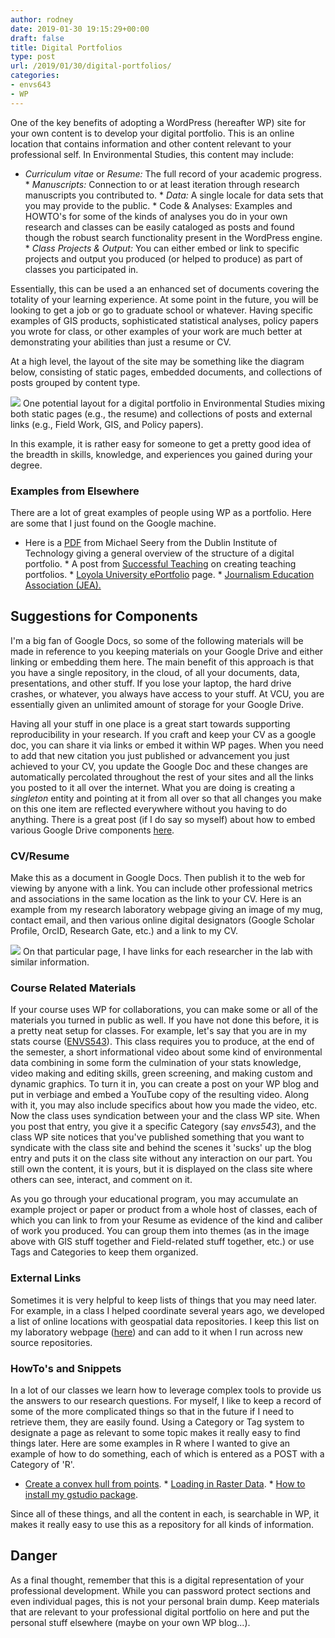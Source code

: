 ```yaml
---
author: rodney
date: 2019-01-30 19:15:29+00:00
draft: false
title: Digital Portfolios
type: post
url: /2019/01/30/digital-portfolios/
categories:
- envs643
- WP
---
```

One of the key benefits of adopting a WordPress (hereafter WP) site for your own content is to develop your digital portfolio.  This is an online location that contains information and other content relevant to your professional self.  In Environmental Studies, this content may include:

  * _Curriculum vitae_ or _Resume:_ The full record of your academic progress.  * _Manuscripts:_ Connection to or at least iteration through research manuscripts you contributed to.  * _Data:_ A single locale for data sets that you may provide to the public.  * Code & Analyses:  Examples and HOWTO's for some of the kinds of analyses you do in your own research and classes can be easily cataloged as posts and found though the robust search functionality present in the WordPress engine.  * _Class Projects & Output:_ You can either embed or link to specific projects and output you produced (or helped to produce) as part of classes you participated in.

Essentially, this can be used a an enhanced set of documents covering the totality of your learning experience.  At some point in the future, you will be looking to get a job or go to graduate school or whatever.  Having specific examples of GIS products, sophisticated statistical analyses, policy papers you wrote for class, or other examples of your work are much better at demonstrating your abilities than just a resume or CV.

At a high level, the layout of the site may be something like the diagram below, consisting of static pages, embedded documents, and collections of posts grouped by content type.

![](/img/2019/01/Screen-Shot-2019-01-30-at-1.29.21-PM.png)
One potential layout for a digital portfolio in Environmental Studies mixing both static pages (e.g., the resume) and collections of posts and external links (e.g., Field Work, GIS, and Policy papers).

In this example, it is rather easy for someone to get a pretty good idea of the breadth in skills, knowledge, and experiences you gained during your degree.

### Examples from Elsewhere

There are a lot of great examples of people using WP as a portfolio.  Here are some that I just found on the Google machine.

  * Here is a [PDF](http://michaelseery.com/home/wp-content/uploads/2012/01/Wordpress-for-E-Portfolios.pdf) from Michael Seery from the Dublin Institute of Technology giving a general overview of the structure of a digital portfolio.  * A post from [Successful Teaching](https://successfulteaching.wordpress.com/2012/10/31/use-wordpress-com-to-create-a-teaching-portfolio/) on creating teaching portfolios.  * [Loyola University ePortfolio](http://researchguides.loyno.edu/ePortfolio) page.  * [Journalism Education Association (JEA).](http://jea.org/wp/home/awards-honors/journalist-of-the-year/setting-up-a-wordpress-online-portfolio/)

## Suggestions for Components

I'm a big fan of Google Docs, so some of the following materials will be made in reference to you keeping materials on your Google Drive and either linking or embedding them here.  The main benefit of this approach is that you have a single repository, in the cloud, of all your documents, data, presentations, and other stuff.  If you lose your laptop, the hard drive crashes, or whatever, you always have access to your stuff.  At VCU, you are essentially given an unlimited amount of storage for your Google Drive.  

Having all your stuff in one place is a great start towards supporting reproducibility in your research.  If you craft and keep your CV as a google doc, you can share it via links or embed it within WP pages.  When you need to add that new citation you just published or advancement you just achieved to your CV, you update the Google Doc and these changes are automatically percolated throughout the rest of your sites and all the links you posted to it all over the internet.  What you are doing is creating a _singleton_ entity and pointing at it from all over so that all changes you make on this one item are reflected everywhere without you having to do anything.  There is a great post (if I do say so myself) about how to embed various Google Drive components [here](https://rodneydyer.com/2019/01/30/google-drive-content/).

### CV/Resume

Make this as a document in Google Docs.  Then publish it to the web for viewing by anyone with a link.  You can include other professional metrics and associations in the same location as the link to your CV.   Here is an example from my research laboratory webpage giving an image of my mug, contact email, and then various online digital designators (Google Scholar Profile, OrcID, Research Gate, etc.) and a link to my CV.

![](/img/2019/01/Screen-Shot-2019-01-30-at-1.46.53-PM.png)
On that particular page, I have links for each researcher in the lab with similar information.

### Course Related Materials

If your course uses WP for collaborations, you can make some or all of the materials you turned in public as well.  If you have not done this before, it is a pretty neat setup for classes.  For example, let's say that you are in my stats course ([ENVS543](https://rampages.us/envs543/)). This class requires you to produce, at the end of the semester, a short informational video about some kind of environmental data combining in some form  the culmination of your stats knowledge, video making and editing skills, green screening, and making custom and dynamic graphics.  To turn it in, you can create a post on your WP blog and put in verbiage and embed a YouTube copy of the resulting video.  Along with it, you may also include specifics about how you made the video, etc.  Now the class uses syndication between your and the class WP site.  When you post that entry, you give it a specific Category (say _envs543_), and the class WP site notices that you've published something that you want to syndicate with the class site and behind the scenes it 'sucks' up the blog entry and puts it on the class site without any interaction on our part.  You still own the content, it is yours, but it is displayed on the class site where others can see, interact, and comment on it.  

As you go through your educational program, you may accumulate an example project or paper or product from a whole host of classes, each of which you can link to from your Resume as evidence of the kind and caliber of work you produced.  You can group them into themes (as in the image above with GIS stuff together and Field-related stuff together, etc.) or use Tags and Categories to keep them organized.

### External Links

Sometimes it is very helpful to keep lists of things that you may need later.  For example, in a class I helped coordinate several years ago, we developed a list of online locations with geospatial data repositories.  I keep this list on my laboratory webpage ([here](https://dyerlab.ces.vcu.edu/2016/10/06/spatial-data-sources/)) and can add to it when I run across new source repositories.

### HowTo's and Snippets

In a lot of our classes we learn how to leverage complex tools to provide us the answers to our research questions.  For myself, I like to keep a record of some of the more complicated things so that in the future if I need to retrieve them, they are easily found.  Using a Category or Tag system to designate a page as relevant to some topic makes it really easy to find things later.  Here are some examples in R where I wanted to give an example of how to do something, each of which is entered as a POST with a Category of 'R'.

  * [Create a convex hull from points](https://dyerlab.ces.vcu.edu/2016/03/18/buffers-convex-hulls/).  * [Loading in Raster Data](https://dyerlab.ces.vcu.edu/2015/08/26/loading-in-rasters/).  * [How to install my gstudio package](https://dyerlab.ces.vcu.edu/2015/01/16/gstudio/).

Since all of these things, and all the content in each, is searchable in WP, it makes it really easy to use this as a repository for all kinds of information.

## Danger

As a final thought, remember that this is a digital representation of your professional development.  While you can password protect sections and even individual pages, this is not your personal brain dump.  Keep materials that are relevant to your professional digital portfolio on here and put the personal stuff elsewhere (maybe on your own WP blog...).

